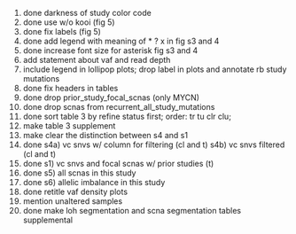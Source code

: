 1. done darkness of study color code
2. done use w/o kooi (fig 5)
3. done fix labels (fig 5)
4. done add legend with meaning of * ? x in fig s3 and 4
5. done increase font size for asterisk fig s3 and 4
6. add statement about vaf and read depth 
7. include legend in lollipop plots; drop label in plots and annotate rb study mutations
8. done fix headers in tables 
9. done drop prior_study_focal_scnas (only MYCN)
10. done drop scnas from recurrent_all_study_mutations
11. done sort table 3 by refine status first; order: tr tu clr clu; 
12. make table 3 supplement
12. make clear the distinction between s4 and s1
13. done s4a) vc snvs w/ column for filtering (cl and t) s4b) vc snvs filtered (cl and t) 
14. done s1) vc snvs and focal scnas w/ prior studies (t) 
15. done s5) all scnas in this study
16. done s6) allelic imbalance in this study
14. done retitle vaf density plots 
15. mention unaltered samples 
16. done make loh segmentation and scna segmentation tables supplemental
